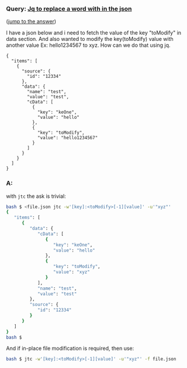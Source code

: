 ### Query: [Jq to replace a word with in the json](https://stackoverflow.com/questions/59952122/jq-to-replace-a-word-with-in-the-json)
([jump to the answer](https://github.com/ldn-softdev/stackoverflow-json/blob/master/lib/Jq%20to%20replace%20a%20word%20with%20in%20the%20json.md#a))

I have a json below and i need to fetch the value of the key "toModify" in data section. And also wanted to modify the key(toModify) value with another value Ex: hello1234567 to xyz. How can we do that using jq.

    {
      "items": [
        {
          "source": {
            "id": "12334"        
          },
          "data": {
            "name": "test",
            "value": "test",        
            "cData": [
              {
                "key": "keOne",
                "value": "hello"
              },
              {
                "key": "toModify",
                "value": "hello1234567"
              }
            ]
          } 
        }
      ]
    }

### A:
with `jtc` the ask is trivial:
```bash
bash $ <file.json jtc -w'[key]:<toModify>[-1][value]' -u'"xyz"'
{
   "items": [
      {
         "data": {
            "cData": [
               {
                  "key": "keOne",
                  "value": "hello"
               },
               {
                  "key": "toModify",
                  "value": "xyz"
               }
            ],
            "name": "test",
            "value": "test"
         },
         "source": {
            "id": "12334"
         }
      }
   ]
}
bash $ 
```
And if in-place file modification is required, then use:
```bash
bash $ jtc -w'[key]:<toModify>[-1][value]' -u'"xyz"' -f file.json
```
